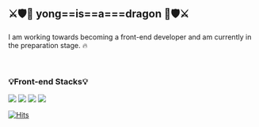 
## ⚔️🛡️🐉 yong==is==a===dragon  🐉🛡️⚔️

I am working towards becoming a front-end developer and am currently in the preparation stage. 🔥 

<br>

### 💡Front-end Stacks💡
         
<img src="https://img.shields.io/badge/HTML5-E34F26?style=flat-square&logo=HTML5&logoColor=white" /> <img src="https://img.shields.io/badge/CSS3-1572B6?style=flat-square&logo=CSS3&logoColor=white" /> <img src="https://img.shields.io/badge/JavaScript-F7DF1E?style=flat-square&logo=JavaScript&logoColor=white" /> <img src="https://img.shields.io/badge/React-61DAFB?style=flat-square&logo=React&logoColor=white"/>

[![Hits](https://hits.seeyoufarm.com/api/count/incr/badge.svg?url=https%3A%2F%2Fgithub.com%2Fyongisadragon&count_bg=%23FFA1A7&title_bg=%237A7A7A&icon=&icon_color=%23E7E7E7&title=hits&edge_flat=true)](https://github.com/yongisadragon)

<!-- [![Top Langs](https://github-readme-stats.vercel.app/api/top-langs/?username=yongisadragon&layout=compact)](https://github.com/yongisadragon) -->
